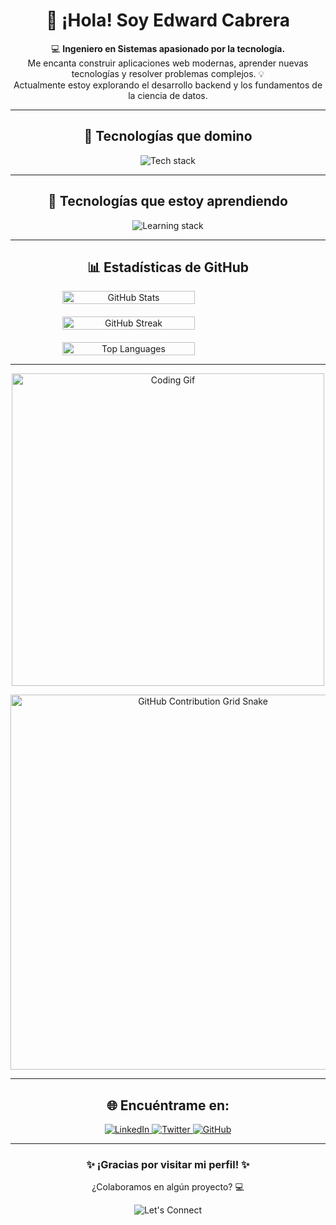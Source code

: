 <h1 align="center">👋 ¡Hola! Soy <strong>Edward Cabrera</strong></h1>
<p align="center">
  💻 <strong>Ingeniero en Sistemas apasionado por la tecnología.</strong><br>
  Me encanta construir aplicaciones web modernas, aprender nuevas tecnologías y resolver problemas complejos. 💡<br>
  Actualmente estoy explorando el desarrollo backend y los fundamentos de la ciencia de datos.
</p>

---

<h2 align="center">🚀 Tecnologías que domino</h2>
<p align="center">
  <img src="https://skillicons.dev/icons?i=html,css,angular,js,ts" alt="Tech stack" />
</p>

---

<h2 align="center">🌱 Tecnologías que estoy aprendiendo</h2>
<p align="center">
  <img src="https://skillicons.dev/icons?i=cs,dotnet,python,sql" alt="Learning stack" />
</p>

---

<h2 align="center">📊 Estadísticas de GitHub</h2>
<div align="center" style="display: flex; flex-wrap: wrap; justify-content: center; align-items: center; gap: 20px; max-width: 75%;">
  <!-- Stats Overview -->
  <div style="flex: 1; min-width: 300px; max-width: 400px;">
    <img src="https://github-readme-stats.vercel.app/api?username=WardedC&show_icons=true&theme=radical" alt="GitHub Stats" style="width: 75%;" />
  </div>
  
  <!-- Contribution Streak -->
  <div style="flex: 1; min-width: 300px; max-width: 400px;">
    <img src="https://github-readme-streak-stats.herokuapp.com/?user=WardedC&theme=radical" alt="GitHub Streak" style="width: 75%;" />
  </div>
  
  <!-- Top Languages -->
  <div style="flex: 1; min-width: 300px; max-width: 400px;">
    <img src="https://github-readme-stats.vercel.app/api/top-langs/?username=WardedC&layout=compact&theme=radical" alt="Top Languages" style="width: 75%;" />
  </div>
</div>

---

<p align="center">
  <img src="https://media.giphy.com/media/dWesBcTLavkZuG35MI/giphy.gif" alt="Coding Gif" width="500" />
</p>

<p align="center">
  <img src="https://raw.githubusercontent.com/kogisin/kogisin/main/assets/github-contribution-grid-snake.svg" alt="GitHub Contribution Grid Snake" width="600" />
</p>

---

<h2 align="center">🌐 Encuéntrame en:</h2>
<p align="center">
  <a href="https://linkedin.com/in/tu_usuario" target="_blank">
    <img src="https://img.shields.io/badge/LinkedIn-0077B5?logo=linkedin&logoColor=white&style=for-the-badge" alt="LinkedIn">
  </a>
  <a href="https://twitter.com/tu_usuario" target="_blank">
    <img src="https://img.shields.io/badge/Twitter-1DA1F2?logo=twitter&logoColor=white&style=for-the-badge" alt="Twitter">
  </a>
  <a href="https://github.com/TU_USUARIO" target="_blank">
    <img src="https://img.shields.io/badge/GitHub-181717?logo=github&logoColor=white&style=for-the-badge" alt="GitHub">
  </a>
</p>

---

<h3 align="center">✨ ¡Gracias por visitar mi perfil! ✨</h3>
<p align="center">
  ¿Colaboramos en algún proyecto? 💻
</p>
<p align="center">
  <img src="https://img.shields.io/badge/-Let's%20Connect!-red?style=for-the-badge" alt="Let's Connect" />
</p>
